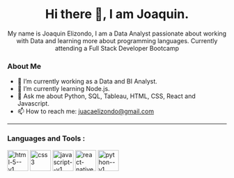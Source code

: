 
<div>
    <h1 align="center">Hi there 👋, I am Joaquin.</h1>
    <p align="center">My name is Joaquin Elizondo, I am a Data Analyst passionate about working with Data and learning more about programming languages.
        Currently attending a Full Stack Developer Bootcamp </p>




### About Me


- 🔭 I’m currently working as a Data and BI Analyst.
- 🌱 I’m currently learning Node.js.
- 💬 Ask me about Python, SQL, Tableau, HTML, CSS, React and Javascript.
- 📫 How to reach me: juacaelizondo@gmail.com

---

### Languages and Tools :
<div class="iconos">
    
<img width="48" height="48" src="https://img.icons8.com/color/48/html-5--v1.png" alt="html-5--v1"/>

<img width="48" height="48" src="https://img.icons8.com/color/48/css3.png" alt="css3"/>

<img width="48" height="48" src="https://img.icons8.com/color/48/javascript--v1.png" alt="javascript--v1"/>

<img width="48" height="48" src="https://img.icons8.com/color/48/react-native.png" alt="react-native"/>

<img width="48" height="48" src="https://img.icons8.com/color/48/python--v1.png" alt="python--v1"/>

</div>
